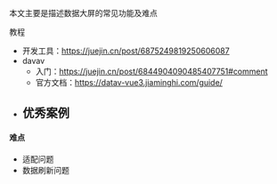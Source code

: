 本文主要是描述数据大屏的常见功能及难点

教程

- 开发工具：https://juejin.cn/post/6875249819250606087
- davav
  - 入门：https://juejin.cn/post/6844904090485407751#comment
  - 官方文档：https://datav-vue3.jiaminghi.com/guide/
- 优秀案例
  - 

#### 难点

- 适配问题
- 数据刷新问题


